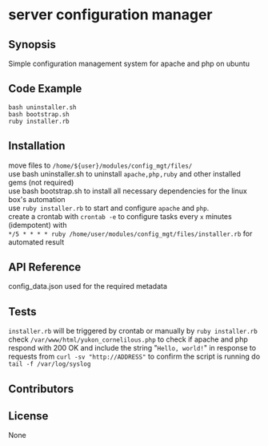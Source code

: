 # server configuration manager
## Synopsis

Simple configuration management system for apache and php on ubuntu

## Code Example
`bash uninstaller.sh` <br />
`bash bootstrap.sh` <br />
`ruby installer.rb`
## Installation
move files to `/home/${user}/modules/config_mgt/files/` <br />
use bash uninstaller.sh to uninstall `apache,php,ruby` and other installed gems (not required) <br />
use bash bootstrap.sh to install all necessary dependencies for the linux box's automation <br />
use `ruby installer.rb` to start and configure `apache` and `php`. <br />
create a crontab with `crontab -e` to configure tasks every `x` minutes (idempotent) with <br />
`*/5 * * * * ruby /home/user/modules/config_mgt/files/installer.rb` for automated result
<br />
## API Reference
config_data.json used for the required metadata

## Tests
`installer.rb` will be triggered by crontab or manually by `ruby installer.rb`  <br />
check `/var/www/html/yukon_cornelilous.php` to check if apache and php respond with 200 OK and include the string "`Hello, world!`" in response to requests from `curl -sv "http://ADDRESS"`
to confirm the script is running do `tail -f /var/log/syslog`

## Contributors
## License
None
